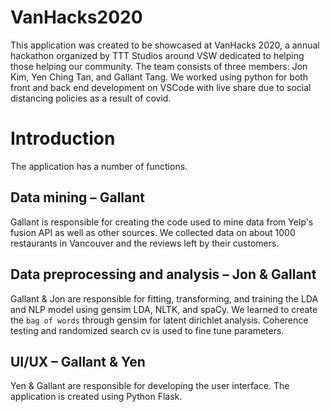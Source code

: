 # VanHacks2020
This application was created to be showcased at VanHacks 2020, a annual hackathon organized by TTT Studios around VSW dedicated to helping those helping our community. 
The team consists of three members: Jon Kim, Yen Ching Tan, and Gallant Tang.
We worked using python for both front and back end development on VSCode with live share due to social distancing policies as a result of covid.
# Introduction
The application has a number of functions.

## Data mining – Gallant
Gallant is responsible for creating the code used to mine data from Yelp's fusion API as well as other sources. We collected data on about 1000 restaurants in Vancouver and the reviews left by their customers.

## Data preprocessing and analysis – Jon & Gallant
Gallant & Jon are responsible for fitting, transforming, and training the LDA and NLP model using gensim LDA, NLTK, and spaCy.
We learned to create the `bag of words` through gensim for latent dirichlet analysis. Coherence testing and randomized search cv is used to fine tune parameters.

## UI/UX – Gallant & Yen
Yen & Gallant are responsible for developing the user interface. The application is created using Python Flask.
